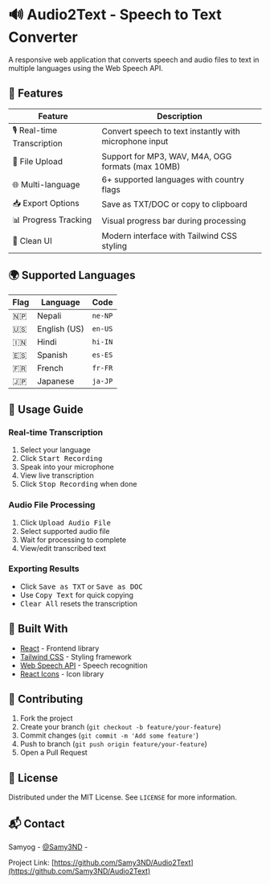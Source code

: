 # 🔊 Audio2Text - Speech to Text Converter


A responsive web application that converts speech and audio files to text in multiple languages using the Web Speech API.

## 🚀 Features

| Feature | Description |
|---------|-------------|
| 🎙️ Real-time Transcription | Convert speech to text instantly with microphone input |
| 📂 File Upload | Support for MP3, WAV, M4A, OGG formats (max 10MB) |
| 🌐 Multi-language | 6+ supported languages with country flags |
| 📥 Export Options | Save as TXT/DOC or copy to clipboard |
| 📊 Progress Tracking | Visual progress bar during processing |
| 🎨 Clean UI | Modern interface with Tailwind CSS styling |

## 🌍 Supported Languages

| Flag | Language | Code |
|------|----------|------|
| 🇳🇵 | Nepali | `ne-NP` |
| 🇺🇸 | English (US) | `en-US` |
| 🇮🇳 | Hindi | `hi-IN` |
| 🇪🇸 | Spanish | `es-ES` |
| 🇫🇷 | French | `fr-FR` |
| 🇯🇵 | Japanese | `ja-JP` |

## 📖 Usage Guide

### Real-time Transcription
1. Select your language
2. Click <kbd>Start Recording</kbd>
3. Speak into your microphone
4. View live transcription
5. Click <kbd>Stop Recording</kbd> when done

### Audio File Processing
1. Click <kbd>Upload Audio File</kbd>
2. Select supported audio file
3. Wait for processing to complete
4. View/edit transcribed text

### Exporting Results
- Click <kbd>Save as TXT</kbd> or <kbd>Save as DOC</kbd>
- Use <kbd>Copy Text</kbd> for quick copying
- <kbd>Clear All</kbd> resets the transcription

## 🧰 Built With

- [React](https://reactjs.org/) - Frontend library
- [Tailwind CSS](https://tailwindcss.com/) - Styling framework
- [Web Speech API](https://developer.mozilla.org/en-US/docs/Web/API/Web_Speech_API) - Speech recognition
- [React Icons](https://react-icons.github.io/react-icons/) - Icon library

## 🤝 Contributing

1. Fork the project
2. Create your branch (`git checkout -b feature/your-feature`)
3. Commit changes (`git commit -m 'Add some feature'`)
4. Push to branch (`git push origin feature/your-feature`)
5. Open a Pull Request

## 📜 License

Distributed under the MIT License. See `LICENSE` for more information.

## 📬 Contact

Samyog - [@Samy3ND](https://github.com/Samy3ND) - 

Project Link: [https://github.com/Samy3ND/Audio2Text](https://github.com/Samy3ND/Audio2Text)